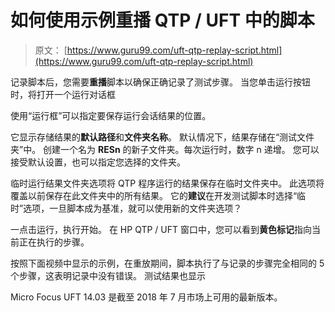 # 如何使用示例重播 QTP / UFT 中的脚本

> 原文： [https://www.guru99.com/uft-qtp-replay-script.html](https://www.guru99.com/uft-qtp-replay-script.html)

记录脚本后，您需要**重播**脚本以确保正确记录了测试步骤。 当您单击运行按钮时，将打开一个运行对话框

使用“运行框”可以指定要保存运行会话结果的位置。

它显示存储结果的**默认路径**和**文件夹名称**。 默认情况下，结果存储在“测试文件夹”中。 创建一个名为 **RESn** 的新子文件夹。每次运行时，数字 n 递增。 您可以接受默认设置，也可以指定您选择的文件夹。

临时运行结果文件夹选项将 QTP 程序运行的结果保存在临时文件夹中。 此选项将覆盖以前保存在此文件夹中的所有结果。 它的**建议**在开发测试脚本时选择“临时”选项，一旦脚本成为基准，就可以使用新的文件夹选项？

一点击运行，执行开始。 在 HP QTP / UFT 窗口中，您可以看到**黄色标记**指向当前正在执行的步骤。

按照下面视频中显示的示例，在重放期间，脚本执行了与记录的步骤完全相同的 5 个步骤，这表明记录中没有错误。 测试结果也显示

Micro Focus UFT 14.03 是截至 2018 年 7 月市场上可用的最新版本。